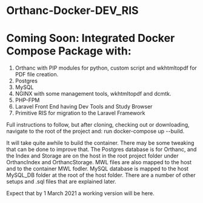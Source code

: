 # Orthanc-Docker-DEV_RIS
# Coming Soon:  Integrated Docker Compose Package with:

  1.  Orthanc with PIP modules for python, custom script and wkhtmltopdf for PDF file creation.
  2.  Postgres
  3.  MySQL
  4.  NGINX with some management tools, wkhtmltopdf and dcmtk.
  5.  PHP-FPM
  6.  Laravel Front End having Dev Tools and Study Browser
  7.  Primitive RIS for migration to the Laravel Framework

Full instructions to follow, but after cloning, checking out or downloading, navigate to the root of the project and:
  run docker-compose up --build.

It will take quite awhile to build the container.  There may be some tweaking that can be done to improve that.  The Postgres database is for Orthanc, and the Index and Storage are on the host in the root project folder under OrthancIndex and OrthancStorage.  MWL files are also mapped to the host and to the container MWL fodler.  MySQL database is mapped to the host MySQL_DB folder at the root of the host folder.  There are a number of other setups and .sql files that are explained later.

Expect that by 1 March 2021 a working version will be here.

